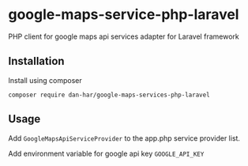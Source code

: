 # google-maps-service-php-laravel

PHP client for google maps api services adapter for Laravel framework

## Installation

Install using composer

```
composer require dan-har/google-maps-services-php-laravel
```

## Usage

Add ```GoogleMapsApiServiceProvider``` to the app.php service provider list.

Add environment variable for google api key
```GOOGLE_API_KEY```